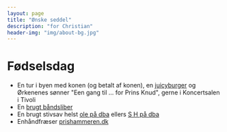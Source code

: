 ```yaml
---
layout: page
title: "Ønske seddel"
description: "for Christian"
header-img: "img/about-bg.jpg"
---
```

# Fødselsdag

 * En tur i byen med konen (og betalt af konen), en [juicyburger](https://www.facebook.com/Boserupsjuicyburgers) og Ørkenenes sønner "Een gang til ... for Prins Knud", gerne i Koncertsalen i Tivoli
 * En [brugt båndsliber](http://www.dba.dk/baandsliber-og-rondel-slibe/id-1014863237/)
 * En brugt stivsav helst [ole på dba](http://www.dba.dk/stiksav-metabo-ste-100-plu/id-1012308298/) ellers [S H på dba](http://www.dba.dk/stiksav-bosch/id-1014975727/)
 * Enhåndfræser [prishammeren.dk](http://www.prishammeren.dk/shop/makita-enhaandsfraeser-5019p.html)


